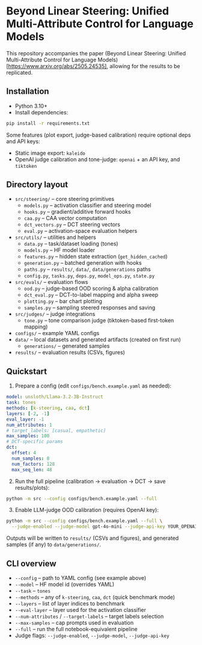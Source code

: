 # Beyond Linear Steering: Unified Multi-Attribute Control for Language Models

This repository accompanies the paper (Beyond Linear Steering: Unified Multi-Attribute Control for Language Models)[https://www.arxiv.org/abs/2505.24535], allowing for the results to be replicated.

## Installation

- Python 3.10+
- Install dependencies:

```bash
pip install -r requirements.txt
```

Some features (plot export, judge-based calibration) require optional deps and API keys:
- Static image export: `kaleido`
- OpenAI judge calibration and tone-judge: `openai` + an API key, and `tiktoken`

## Directory layout

- `src/steering/` – core steering primitives
  - `models.py` – activation classifier and steering model
  - `hooks.py` – gradient/additive forward hooks
  - `caa.py` – CAA vector computation
  - `dct_vectors.py` – DCT steering vectors
  - `eval.py` – activation-space evaluation helpers
- `src/utils/` – utilities and helpers
  - `data.py` – task/dataset loading (tones)
  - `models.py` – HF model loader
  - `features.py` – hidden state extraction (`get_hidden_cached`)
  - `generation.py` – batched generation with hooks
  - `paths.py` – `results/`, `data/`, `data/generations` paths
  - `config.py`, `tasks.py`, `deps.py`, `model_ops.py`, `state.py`
- `src/evals/` – evaluation flows
  - `ood.py` – judge-based OOD scoring & alpha calibration
  - `dct_eval.py` – DCT-to-label mapping and alpha sweep
  - `plotting.py` – bar chart plotting
  - `samples.py` – sampling steered responses and saving
- `src/judges/` – judge integrations
  - `tone.py` – tone comparison judge (tiktoken-based first-token mapping)
- `configs/` – example YAML configs
- `data/` – local datasets and generated artifacts (created on first run)
  - `generations/` – generated samples
- `results/` – evaluation results (CSVs, figures)

## Quickstart

1) Prepare a config (edit `configs/bench.example.yaml` as needed):

```yaml
model: unsloth/Llama-3.2-3B-Instruct
task: tones
methods: [k-steering, caa, dct]
layers: [-2, -1]
eval_layer: -1
num_attributes: 1
# target_labels: [casual, empathetic]
max_samples: 100
# DCT-specific params
dct:
  offset: 4
  num_samples: 8
  num_factors: 128
  max_seq_len: 48
```

2) Run the full pipeline (calibration → evaluation → DCT → save results/plots):

```bash
python -m src --config configs/bench.example.yaml --full
```

3) Enable LLM-judge OOD calibration (requires OpenAI key):

```bash
python -m src --config configs/bench.example.yaml --full \
  --judge-enabled --judge-model gpt-4o-mini --judge-api-key YOUR_OPENAI_KEY
```

Outputs will be written to `results/` (CSVs and figures), and generated samples (if any) to `data/generations/`.

## CLI overview

- `--config` – path to YAML config (see example above)
- `--model` – HF model id (overrides YAML)
- `--task` – `tones`
- `--methods` – any of `k-steering`, `caa`, `dct` (quick benchmark mode)
- `--layers` – list of layer indices to benchmark
- `--eval-layer` – layer used for the activation classifier
- `--num-attributes` / `--target-labels` – target labels selection
- `--max-samples` – cap prompts used in evaluation
- `--full` – run the full notebook-equivalent pipeline
- Judge flags: `--judge-enabled`, `--judge-model`, `--judge-api-key`